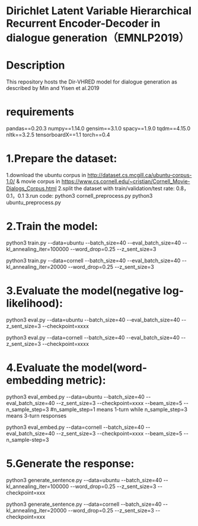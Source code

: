 # Dirichlet Latent Variable Hierarchical Recurrent Encoder-Decoder in dialogue generation（EMNLP2019）


# Description
This repository hosts the Dir-VHRED model for dialogue generation as described by Min and Yisen et al.2019


# requirements
pandas==0.20.3
numpy==1.14.0
gensim==3.1.0
spacy==1.9.0
tqdm==4.15.0
nltk==3.2.5
tensorboardX==1.1
torch==0.4


# 1.Prepare the dataset:
1.download the ubuntu corpus in http://dataset.cs.mcgill.ca/ubuntu-corpus-1.0/
& movie corpus in https://www.cs.cornell.edu/~cristian/Cornell_Movie-Dialogs_Corpus.html
2.split the dataset with train/validation/test rate: 0.8，0.1，0.1
3.run code:
 python3 cornell_preprocess.py
 python3 ubuntu_preprocess.py



# 2.Train the model:

python3 train.py --data=ubuntu  --batch_size=40 --eval_batch_size=40  --kl_annealing_iter=100000 --word_drop=0.25 --z_sent_size=3

python3 train.py --data=cornell  --batch_size=40 --eval_batch_size=40  --kl_annealing_iter=20000 --word_drop=0.25 --z_sent_size=3




# 3.Evaluate the model(negative log-likelihood):

python3 eval.py --data=ubuntu   --batch_size=40 --eval_batch_size=40   --z_sent_size=3  --checkpoint=xxxx

python3 eval.py --data=cornell  --batch_size=40 --eval_batch_size=40  --z_sent_size=3   --checkpoint=xxxx


# 4.Evaluate the model(word-embedding metric):
python3 eval_embed.py --data=ubuntu   --batch_size=40 --eval_batch_size=40   --z_sent_size=3   --checkpoint=xxxx --beam_size=5  --n_sample_step=3
#n_sample_step=1 means 1-turn while n_sample_step=3 means 3-turn responses

python3 eval_embed.py --data=cornell   --batch_size=40 --eval_batch_size=40   --z_sent_size=3  --checkpoint=xxxx --beam_size=5 --n_sample-step=3

# 5.Generate the response:
python3 generate_sentence.py --data=ubuntu   --batch_size=40  --kl_annealing_iter=100000 --word_drop=0.25 --z_sent_size=3 --checkpoint=xxx

python3 generate_sentence.py --data=cornell   --batch_size=40  --kl_annealing_iter=20000 --word_drop=0.25 --z_sent_size=3 --checkpoint=xxx
